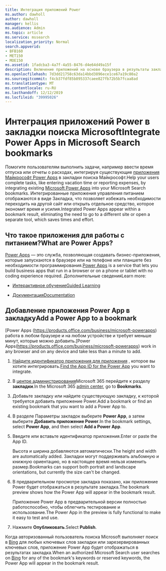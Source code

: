 ```yaml
---
title: Интеграция приложений Power
ms.author: dawholl
author: dawholl
manager: kellis
ms.audience: Admin
ms.topic: article
ms.service: mssearch
localization_priority: Normal
search.appverid:
- BFB160
- MET150
- MOE150
ms.assetid: 1fadcba3-4a7f-4a55-8476-d4e64d49a15f
description: Включение приложений на основе браузера в результаты закладок поиска Microsoft Search
ms.openlocfilehash: 7d3dd21758c63da14bbd3896ece1ce67a19c80a2
ms.sourcegitcommit: f4cb37fdf85b895337caee827fb72b5b7fcaa8ad
ms.translationtype: MT
ms.contentlocale: ru-RU
ms.lasthandoff: 12/12/2019
ms.locfileid: "39995026"
---
```

# <a name="integrate-power-apps-in-microsoft-search-bookmarks"></a><span data-ttu-id="115ad-103">Интеграция приложений Power в закладки поиска Microsoft</span><span class="sxs-lookup"><span data-stu-id="115ad-103">Integrate Power Apps in Microsoft Search bookmarks</span></span>
   
<span data-ttu-id="115ad-104">Помогите пользователям выполнить задачи, например ввести время отпуска или отчеты о расходах, интегрируя существующие [приложения Майкрософт Power Apps](https://products.office.com/business/microsoft-powerapps) в закладки поиска Майкрософт.</span><span class="sxs-lookup"><span data-stu-id="115ad-104">Help your users complete tasks, like entering vacation time or reporting expenses, by integrating existing [Microsoft Power Apps](https://products.office.com/business/microsoft-powerapps) into your Microsoft Search bookmarks.</span></span> <span data-ttu-id="115ad-105">Интегрированные приложения управления питанием отображаются в виде Закладка, что позволяет избежать необходимости переходить на другой сайт или открыть отдельное средство, которое экономит время и усилия.</span><span class="sxs-lookup"><span data-stu-id="115ad-105">Integrated Power Apps appear within a bookmark result, eliminating the need to go to a different site or open a separate tool, which saves times and effort.</span></span>
  
## <a name="what-are-power-apps"></a><span data-ttu-id="115ad-106">Что такое приложения для работы с питанием?</span><span class="sxs-lookup"><span data-stu-id="115ad-106">What are Power Apps?</span></span>

<span data-ttu-id="115ad-107">[Power Apps](https://products.office.com/business/microsoft-powerapps) — это служба, позволяющая создавать бизнес-приложения, которые запускаются в браузере или на телефоне или планшете без необходимости программирования.</span><span class="sxs-lookup"><span data-stu-id="115ad-107">[Power Apps](https://products.office.com/business/microsoft-powerapps) is a service that lets you build business apps that run in a browser or on a phone or tablet with no coding experience required.</span></span> <span data-ttu-id="115ad-108">Дополнительные сведения</span><span class="sxs-lookup"><span data-stu-id="115ad-108">Learn more:</span></span>
  
- [<span data-ttu-id="115ad-109">Интерактивное обучение</span><span class="sxs-lookup"><span data-stu-id="115ad-109">Guided Learning</span></span>](https://docs.microsoft.com/learn/browse/?products=powerapps)
    
- [<span data-ttu-id="115ad-110">Документация</span><span class="sxs-lookup"><span data-stu-id="115ad-110">Documentation</span></span>](https://docs.microsoft.com/powerapps/)
    
## <a name="add-a-power-app-to-a-bookmark"></a><span data-ttu-id="115ad-111">Добавление приложения Power App в закладку</span><span class="sxs-lookup"><span data-stu-id="115ad-111">Add a Power App to a bookmark</span></span>

<span data-ttu-id="115ad-112">[Power Apps (https://products.office.com/business/microsoft-powerapps) работа в любом браузере и на любом устройстве и требует меньше минут, которые можно добавить.</span><span class="sxs-lookup"><span data-stu-id="115ad-112">[Power Apps(https://products.office.com/business/microsoft-powerapps) work in any browser and on any device and take less than a minute to add.</span></span>
  
1. <span data-ttu-id="115ad-113">[Найдите идентификатор приложения для приложения](https://docs.microsoft.com/powerapps/maker/canvas-apps/get-sessionid#get-an-app-id) , которое вы хотите интегрировать.</span><span class="sxs-lookup"><span data-stu-id="115ad-113">[Find the App ID for the Power App](https://docs.microsoft.com/powerapps/maker/canvas-apps/get-sessionid#get-an-app-id) you want to integrate.</span></span>
    
2. <span data-ttu-id="115ad-114">В [центре администрирования](https://admin.microsoft.com)Microsoft 365 перейдите к разделу **закладки**.</span><span class="sxs-lookup"><span data-stu-id="115ad-114">In the Microsoft 365 [admin center](https://admin.microsoft.com), go to **Bookmarks**.</span></span>
    
3. <span data-ttu-id="115ad-115">Добавьте закладку или найдите существующую закладку, к которой требуется добавить приложение Power.</span><span class="sxs-lookup"><span data-stu-id="115ad-115">Add a bookmark or find an existing bookmark that you want to add a Power App to.</span></span>
    
4. <span data-ttu-id="115ad-116">В разделе Параметры закладок выберите **Power App**, а затем выберите **Добавить приложение Power**.</span><span class="sxs-lookup"><span data-stu-id="115ad-116">In the bookmark settings, select **Power App**, and then select **Add a Power App**.</span></span>
    
5. <span data-ttu-id="115ad-117">Введите или вставьте идентификатор приложения.</span><span class="sxs-lookup"><span data-stu-id="115ad-117">Enter or paste the App ID.</span></span>
    
    <span data-ttu-id="115ad-118">Высота и ширина добавляются автоматически.</span><span class="sxs-lookup"><span data-stu-id="115ad-118">The height and width are automatically added.</span></span> <span data-ttu-id="115ad-119">Закладки могут поддерживать альбомную и книжную ориентацию, но в настоящее время нельзя изменить размер.</span><span class="sxs-lookup"><span data-stu-id="115ad-119">Bookmarks can support both portrait and landscape orientations, but currently the size can't be changed.</span></span>
    
6. <span data-ttu-id="115ad-120">В предварительном просмотре закладка показано, как приложение Power будет отображаться в результате закладка.</span><span class="sxs-lookup"><span data-stu-id="115ad-120">The bookmark preview shows how the Power App will appear in the bookmark result.</span></span>
    
    <span data-ttu-id="115ad-121">Приложение Power App в предварительной версии полностью работоспособно, чтобы облегчить тестирование и использование.</span><span class="sxs-lookup"><span data-stu-id="115ad-121">The Power App in the preview is fully functional to make it easy to test and use.</span></span>
    
7. <span data-ttu-id="115ad-122">Нажмите **Опубликовать**.</span><span class="sxs-lookup"><span data-stu-id="115ad-122">Select **Publish**.</span></span>
    
<span data-ttu-id="115ad-123">Когда авторизованный пользователь поиска Microsoft выполняет поиск в [Bing](https://Bing.com) для любых ключевых слов закладки или зарезервированных ключевых слов, приложение Power App будет отображаться в результатах закладка.</span><span class="sxs-lookup"><span data-stu-id="115ad-123">When an authorized Microsoft Search user searches on [Bing](https://Bing.com) for any of the bookmark's keywords or reserved keywords, the Power App will appear in the bookmark result.</span></span>
